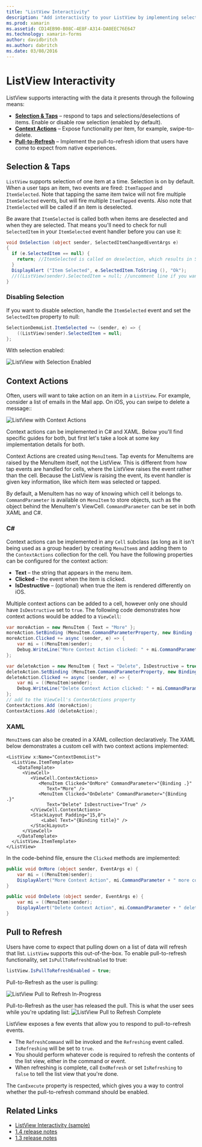 ```yaml
---
title: "ListView Interactivity"
description: "Add interactivity to your ListView by implementing selections, swipe-to-delete, and pull-to-refresh."
ms.prod: xamarin
ms.assetid: CD14EB90-B08C-4E8F-A314-DA0EEC76E647
ms.technology: xamarin-forms
author: davidbritch
ms.author: dabritch
ms.date: 03/08/2016
---
```


# ListView Interactivity

ListView supports interacting with the data it presents through the following means:

- [**Selection & Taps**](#selectiontaps) &ndash; respond to taps and selections/deselections of items. Enable or disable row selection (enabled by default).
- [**Context Actions**](#Context_Actions) &ndash; Expose functionality per item, for example, swipe-to-delete.
- [**Pull-to-Refresh**](#Pull_to_Refresh) &ndash; Implement the pull-to-refresh idiom that users have come to expect from native experiences.

<a name="selectiontaps" />

## Selection & Taps
`ListView` supports selection of one item at a time. Selection is on by default. When a user taps an item, two events are fired: `ItemTapped` and `ItemSelected`. Note that tapping the same item twice will not fire multiple `ItemSelected` events, but will fire multiple `ItemTapped` events. Also note that `ItemSelected` will be called if an item is deselected.

Be aware that `ItemSelected` is called both when items are deselected and when they are selected. That means you'll need to check for null `SelectedItem` in your `ItemSelected` event handler before you can use it:

```csharp
void OnSelection (object sender, SelectedItemChangedEventArgs e)
{
  if (e.SelectedItem == null) {
    return; //ItemSelected is called on deselection, which results in SelectedItem being set to null
  }
  DisplayAlert ("Item Selected", e.SelectedItem.ToString (), "Ok");
  //((ListView)sender).SelectedItem = null; //uncomment line if you want to disable the visual selection state.
}
```

### Disabling Selection

If you want to disable selection, handle the `ItemSelected` event and set the `SelectedItem` property to null:

```csharp
SelectionDemoList.ItemSelected += (sender, e) => {
    ((ListView)sender).SelectedItem = null;
};
```

With selection enabled:

![](interactivity-images/selection-default.png "ListView with Selection Enabled")

<a name="Context_Actions" />

## Context Actions
Often, users will want to take action on an item in a `ListView`. For example, consider a list of emails in the Mail app. On iOS, you can swipe to delete a message::

![](interactivity-images/context-default.png "ListView with Context Actions")

Context actions can be implemented in C# and XAML. Below you'll find specific guides for both, but first let's take a look at some key implementation details for both.

Context Actions are created using `MenuItem`s. Tap events for MenuItems are raised by the MenuItem itself, not the ListView. This is different from how tap events are handled for cells, where the ListView raises the event rather than the cell. Because the ListView is raising the event, its event handler is given key information, like which item was selected or tapped.

By default, a MenuItem has no way of knowing which cell it belongs to. `CommandParameter` is available on `MenuItem` to store objects, such as the object behind the MenuItem's ViewCell. `CommandParameter` can be set in both XAML and C#.

### C#  

Context actions can be implemented in any `Cell` subclass (as long as it isn't being used as a group header) by creating `MenuItem`s and adding them to the `ContextActions` collection for the cell. You have the following properties can be configured for the context action:

* **Text** &ndash; the string that appears in the menu item.
* **Clicked** &ndash; the event when the item is clicked.
* **IsDestructive** &ndash; (optional) when true the item is
    rendered differently on iOS.

Multiple context actions can be added to a cell, however only one should have `IsDestructive` set to `true`. The following code demonstrates how context actions would be added to a `ViewCell`:

```csharp
var moreAction = new MenuItem { Text = "More" };
moreAction.SetBinding (MenuItem.CommandParameterProperty, new Binding ("."));
moreAction.Clicked += async (sender, e) => {
    var mi = ((MenuItem)sender);
    Debug.WriteLine("More Context Action clicked: " + mi.CommandParameter);
};

var deleteAction = new MenuItem { Text = "Delete", IsDestructive = true }; // red background
deleteAction.SetBinding (MenuItem.CommandParameterProperty, new Binding ("."));
deleteAction.Clicked += async (sender, e) => {
    var mi = ((MenuItem)sender);
    Debug.WriteLine("Delete Context Action clicked: " + mi.CommandParameter);
};
// add to the ViewCell's ContextActions property
ContextActions.Add (moreAction);
ContextActions.Add (deleteAction);
```

### XAML

`MenuItem`s can also be created in a XAML collection declaratively. The XAML below demonstrates a custom cell
    with two context actions implemented:

```xaml
<ListView x:Name="ContextDemoList">
  <ListView.ItemTemplate>
    <DataTemplate>
      <ViewCell>
         <ViewCell.ContextActions>
            <MenuItem Clicked="OnMore" CommandParameter="{Binding .}"
               Text="More" />
            <MenuItem Clicked="OnDelete" CommandParameter="{Binding .}"
               Text="Delete" IsDestructive="True" />
         </ViewCell.ContextActions>
         <StackLayout Padding="15,0">
         	 <Label Text="{Binding title}" />
         </StackLayout>
      </ViewCell>
    </DataTemplate>
  </ListView.ItemTemplate>
</ListView>
```

In the code-behind file, ensure the `Clicked` methods are implemented:

```csharp
public void OnMore (object sender, EventArgs e) {
    var mi = ((MenuItem)sender);
    DisplayAlert("More Context Action", mi.CommandParameter + " more context action", "OK");
}

public void OnDelete (object sender, EventArgs e) {
    var mi = ((MenuItem)sender);
    DisplayAlert("Delete Context Action", mi.CommandParameter + " delete context action", "OK");
}
```

<a name="Pull_to_Refresh" />

## Pull to Refresh
Users have come to expect that pulling down on a list of data will refresh that list. `ListView` supports this out-of-the-box. To enable pull-to-refresh functionality, set `IsPullToRefreshEnabled` to true:

```csharp
listView.IsPullToRefreshEnabled = true;
```

Pull-to-Refresh as the user is pulling:

![](interactivity-images/refresh-start.png "ListView Pull to Refresh In-Progress")

Pull-to-Refresh as the user has released the pull. This is what the user sees while you're updating list:
![](interactivity-images/refresh-in-progress.png "ListView Pull to Refresh Complete")

ListView exposes a few events that allow you to respond to pull-to-refresh events.

-  The `RefreshCommand` will be invoked and the `Refreshing`
  event called. `IsRefreshing` will be set to `true`.
-  You should perform whatever code is required to
  refresh the contents of the list view, either in the command
  or event.
-  When refreshing is complete, call `EndRefresh` or
  set `IsRefreshing` to `false` to tell the list view
  that you're done.

The `CanExecute` property is respected, which gives you a way
  to control whether the pull-to-refresh command should
  be enabled.



## Related Links

- [ListView Interactivity (sample)](https://developer.xamarin.com/samples/xamarin-forms/UserInterface/ListView/interactivity)
- [1.4 release notes](http://forums.xamarin.com/discussion/35451/xamarin-forms-1-4-0-released/)
- [1.3 release notes](http://forums.xamarin.com/discussion/29934/xamarin-forms-1-3-0-released/)

